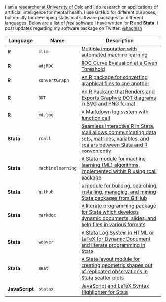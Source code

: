 I am a [researcher at University of Oslo](https://scholar.google.com/citations?user=BtsIku0AAAAJ&hl=en) and I do research on applications of artificial intelligence for mental health. I use GitHub for different purposes, but mostly for developing statistical software packages for different languages. Below are a list of _free_ software I have written for __R__ and __Stata__. I post updates regarding my software package on Twitter: [@haghish](https://twitter.com/Haghish)


| **Language**   | **Name**          | **Description**                                                                                                                                                              |
|----------------|-------------------|------------------------------------------------------------------------------------------------------------------------------------------------------------------------------|
| **R**          | `mlim`            | [Multiple imputation with automated machine learning](https://github.com/haghish/mlim)                                                                                       |
| **R**          | `adjROC`          | [ROC Curve Evaluation at a Given Threshold](https://github.com/haghish/adjROC)                                                                                               |
| **R**          | `convertGraph`    | [An R package for converting graphical files to one another](https://github.com/haghish/convertGraph)                                                                        |
| **R**          | `DOT`             | [An R Package that Renders and Exports Graphviz DOT diagrams in SVG and PNG format](https://github.com/haghish/DOT)                                                          |
| **R**          | `md.log`          | [A Markdown log system with function call](https://github.com/haghish/md.log)                                                                                                |
| **Stata**      | `rcall`           | [Seamless interactive R in Stata. rcall allows communicating data sets, matrices, variables, and scalars between Stata and R conveniently](https://github.com/haghish/rcall) |
| **Stata**      | `machinelearning` | [A Stata module for machine learning (ML) algorithms, implemented within R using rcall package](https://github.com/haghish/machinelearning)       
| **Stata**      | `github`          | [a module for building, searching, installing, managing, and mining Stata packages from GitHub](https://github.com/haghish/github)                                           |                           |
| **Stata**      | `markdoc`         | [A literate programming package for Stata which develops dynamic documents, slides, and help files in various formats](https://github.com/haghish/markdoc)                   |
| **Stata**      | `weaver`          | [A Stata Log System in HTML or LaTeX for Dynamic Document and literate programming in Stata](https://github.com/haghish/weaver)                                              |
| **Stata**      | `neat`            | [A Stata layout module for creating geometric shapes out of replicated observations in Stata scatter plots](https://github.com/haghish/neat)                                 |
| **JavaScript** | `statax`          | [JavaScript and LaTeX Syntax Highlighter for Stata](https://github.com/haghish/statax)                                                                                       |
